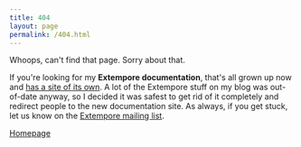 ```yaml
---
title: 404
layout: page
permalink: /404.html
---
```


Whoops, can't find that page. Sorry about that.

If you're looking for my **Extempore documentation**, that's all grown up now
and [has a site of its own](http://digego.github.io/extempore/). A lot of the
Extempore stuff on my blog was out-of-date anyway, so I decided it was safest to
get rid of it completely and redirect people to the new documentation site. As
always, if you get stuck, let us know on
the [Extempore mailing list](mailto:extemporelang@googlegroups.com).

<div class="center mt3">
  <a href="{{ site.baseurl }}/" class="button button-blue button-big">Homepage</a>
</div>
